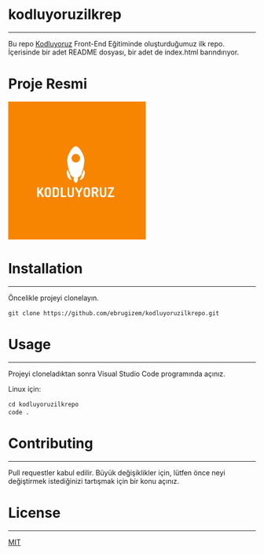 # kodluyoruzilkrep
--------------------------------------------------------------------
Bu repo [Kodluyoruz](https://kodluyoruz.org/tr/kodluyoruz/) Front-End Eğitiminde oluşturduğumuz ilk repo. İçerisinde bir adet README dosyası, bir adet de index.html barındırıyor.
# Proje Resmi

![Kodluyoruz](https://github.com/ebrugizem/kodluyoruzilkrepo/blob/main/images/30476529.png)

# Installation
---------------------------------------------------------------------
Öncelikle projeyi clonelayın.

 ```
 git clone https://github.com/ebrugizem/kodluyoruzilkrepo.git

 ```
 # Usage
 --------------------------------------------------------------------
Projeyi cloneladıktan sonra Visual Studio Code programında açınız.

Linux için:

```
cd kodluyoruzilkrepo
code .

```
# Contributing
--------------------------------------------------------------------
Pull requestler kabul edilir. Büyük değişiklikler için, lütfen önce neyi değiştirmek istediğinizi tartışmak için bir konu açınız.

# License
-------------------------------------------------------------------
[MIT](https://choosealicense.com/licenses/mit/)
